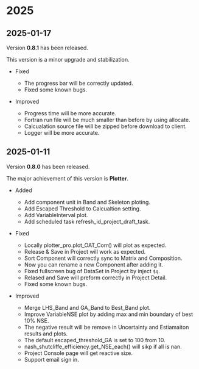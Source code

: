 # 2025

<!-- # TODO
- 移除 webp 的 matplotlib -->

## 2025-01-17

Version **0.8.1** has been released.

This version is a minor upgrade and stabilization.

- Fixed

  - The progress bar will be correctly updated.
  - Fixed some known bugs.

- Improved
  - Progress time will be more accurate.
  - Fortran run file will be much smaller than before by using allocate.
  - Calcualation source file will be zipped before download to client.
  - Logger will be more accurate.

## 2025-01-11

Version **0.8.0** has been released.

The major achievement of this version is **Plotter**.

- Added

  - Add component unit in Band and Skeleton ploting.
  - Add Escaped Threshold to Calcualtion setting.
  - Add VariableInterval plot.
  - Add scheduled task refresh_id_project_draft_task.

- Fixed

  - Locally plotter_pro.plot_OAT_Corr() will plot as expected.
  - Release & Save in Project will work as expected.
  - Sort Component will correctly sync to Matrix and Composition.
  - Now you can rename a new Component after adding it.
  - Fixed fullscreen bug of DataSet in Project by inject `$q`.
  - Relased and Save will preform correctly in Project Detail.
  - Fixed some known bugs.

- Improved
  - Merge LHS_Band and GA_Band to Best_Band plot.
  - Improve VariableNSE plot by adding max and min boundary of best 10% NSE.
  - The negative result will be remove in Uncertainty and Estiamaiton results and plots.
  - The default escaped_threshold_GA is set to 100 from 10.
  - nash_shutcliffe_efficiency.get_NSE_each() will sikp if all is nan.
  - Project Console page will get reactive size.
  - Support email sign in.
